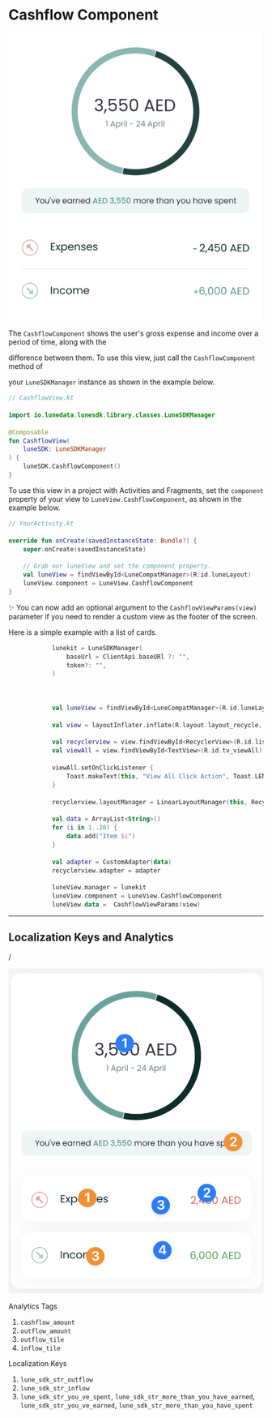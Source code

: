 # Cashflow Component

![](../assets/91de451e24271d26a50d7e79d951a5f06ffcb602.png)

The `CashflowComponent` shows the user's gross expense and income over a
period of time, along with the

difference between them. To use this view, just call the
`CashflowComponent` method of

your `LuneSDKManager` instance as shown in the example below.

```kotlin
// CashflowView.kt

import io.lunedata.lunesdk.library.classes.LuneSDKManager

@Composable
fun CashflowView(
    luneSDK: LuneSDKManager
) {
    luneSDK.CashflowComponent()
}
```

To use this view in a project with Activities and Fragments, set the
`component` property of your view to `LuneView.CashflowComponent`, as
shown in the example below.

```kotlin
// YourActivity.kt

override fun onCreate(savedInstanceState: Bundle?) {
    super.onCreate(savedInstanceState)

    // Grab our luneView and set the component property.
    val luneView = findViewById<LuneCompatManager>(R.id.luneLayout)
    luneView.component = LuneView.CashflowComponent
}
```

✨ You can now add an optional argument to the
`CashflowViewParams(view)` parameter if you need to render a custom view
as the footer of the screen.

Here is a simple example with a list of cards.

```kotlin
            lunekit = LuneSDKManager(
                baseUrl = ClientApi.baseURl ?: "",
                token?: "",
            )



            val luneView = findViewById<LuneCompatManager>(R.id.luneLayout)

            val view = layoutInflater.inflate(R.layout.layout_recycle, null, false)

            val recyclerview = view.findViewById<RecyclerView>(R.id.list_item)
            val viewAll = view.findViewById<TextView>(R.id.tv_viewAll)

            viewAll.setOnClickListener {
                Toast.makeText(this, "View All Click Action", Toast.LENGTH_LONG).show()
            }

            recyclerview.layoutManager = LinearLayoutManager(this, RecyclerView.HORIZONTAL, false)

            val data = ArrayList<String>()
            for (i in 1..20) {
                data.add("Item $i")
            }

            val adapter = CustomAdapter(data)
            recyclerview.adapter = adapter

            luneView.manager = lunekit
            luneView.component = LuneView.CashflowComponent
            luneView.data =  CashflowViewParams(view)
```

---

## Localization Keys and Analytics

/

![](../assets/3634adbe6e3167d95fde53708ae041dfc5a8a649.png)

Analytics Tags

1. `cashflow_amount`
2. `outflow_amount`
3. `outflow_tile`
4. `inflow_tile`

Localization Keys

1. `lune_sdk_str_outflow`
2. `lune_sdk_str_inflow`
3. `lune_sdk_str_you_ve_spent`,
   `lune_sdk_str_more_than_you_have_earned`,
   `lune_sdk_str_you_ve_earned`,
   `lune_sdk_str_more_than_you_have_spent`
